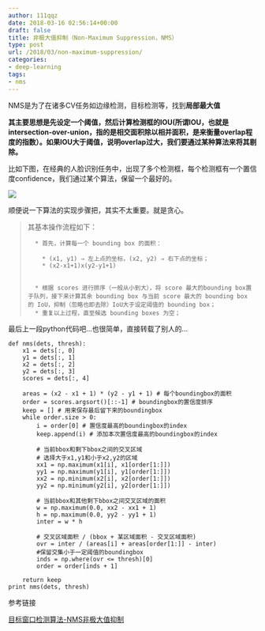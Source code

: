 ```yaml
---
author: 111qqz
date: 2018-03-16 02:56:14+00:00
draft: false
title: 非极大值抑制（Non-Maximum Suppression，NMS）
type: post
url: /2018/03/non-maximum-suppression/
categories:
- deep-learning
tags:
- nms
---
```




NMS是为了在诸多CV任务如边缘检测，目标检测等，找到**局部最大值**

**其主要思想是先设定一个阈值，然后计算检测框的IOU(所谓IOU，也就是intersection-over-union，指的是相交面积除以相并面积，是来衡量overlap程度的指数）。如果IOU大于阈值，说明overlap过大，我们要通过某种算法来将其剔除。**

比如下图，在经典的人脸识别任务中，出现了多个检测框，每个检测框有一个置信度confidence，我们通过某个算法，保留一个最好的。

[![](https://111qqz.com/wordpress/wp-content/uploads/2018/03/monroe0.jpg)
](https://111qqz.com/wordpress/wp-content/uploads/2018/03/monroe0.jpg)





顺便说一下算法的实现步骤把，其实不太重要。就是贪心。



<blockquote>其基本操作流程如下：

> 
> 
      * 首先，计算每一个 bounding box 的面积：

        * (x1, y1) ⇒ 左上点的坐标，(x2, y2) ⇒ 右下点的坐标；
        * (x2-x1+1)x(y2-y1+1)


      * 根据 scores 进行排序（一般从小到大），将 score 最大的bounding box置于队列，接下来计算其余 bounding box 与当前 score 最大的 bounding box 的 IoU，抑制（忽略也即去除）IoU大于设定阈值的 bounding box；
      * 重复以上过程，直至候选 bounding boxes 为空；

</blockquote>





最后上一段python代码吧...也很简单，直接转载了别人的...


    
    def nms(dets, thresh):
        x1 = dets[:, 0]
        y1 = dets[:, 1]
        x2 = dets[:, 2]
        y2 = dets[:, 3]
        scores = dets[:, 4]
        
        areas = (x2 - x1 + 1) * (y2 - y1 + 1) # 每个boundingbox的面积
        order = scores.argsort()[::-1] # boundingbox的置信度排序
        keep = [] # 用来保存最后留下来的boundingbox
        while order.size > 0:     
            i = order[0] # 置信度最高的boundingbox的index
            keep.append(i) # 添加本次置信度最高的boundingbox的index
            
            # 当前bbox和剩下bbox之间的交叉区域
            # 选择大于x1,y1和小于x2,y2的区域
            xx1 = np.maximum(x1[i], x1[order[1:]])
            yy1 = np.maximum(y1[i], y1[order[1:]])
            xx2 = np.minimum(x2[i], x2[order[1:]])
            yy2 = np.minimum(y2[i], y2[order[1:]])
            
            # 当前bbox和其他剩下bbox之间交叉区域的面积
            w = np.maximum(0.0, xx2 - xx1 + 1)
            h = np.maximum(0.0, yy2 - yy1 + 1)
            inter = w * h
            
            # 交叉区域面积 / (bbox + 某区域面积 - 交叉区域面积)
            ovr = inter / (areas[i] + areas[order[1:]] - inter)
            #保留交集小于一定阈值的boundingbox
            inds = np.where(ovr <= thresh)[0]
            order = order[inds + 1]
            
        return keep
    print nms(dets, thresh)





参考链接

[目标窗口检测算法-NMS非极大值抑制](https://chenzomi12.github.io/2016/12/14/YOLO-nms/)




